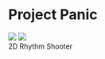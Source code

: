 # Project Panic
![](https://img.shields.io/github/issues-raw/tiny-beluga/Project-Panic-Issue-Tracker)
![](https://img.shields.io/github/issues-closed-raw/tiny-beluga/Project-Panic-Issue-Tracker)\
2D Rhythm Shooter
